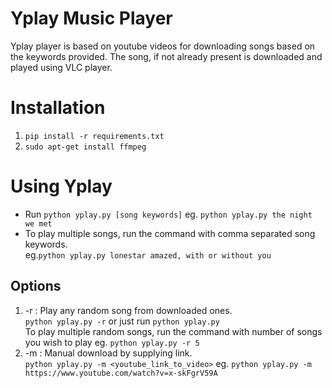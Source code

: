 # Yplay Music Player

Yplay player is based on youtube videos for downloading songs based on the keywords provided. The song, if not already present is downloaded and played using VLC player.

# Installation
1. ```pip install -r requirements.txt```
2. ```sudo apt-get install ffmpeg```

# Using Yplay
- Run ```python yplay.py [song keywords]``` eg. ```python yplay.py the night we met```
- To play multiple songs, run the command with comma separated song keywords.  
    eg.```python yplay.py lonestar amazed, with or without you```

## Options
1. -r : Play any random song from downloaded ones.  
    ```python yplay.py -r``` or just run ```python yplay.py```  
    To play multiple random songs, run the command with number of songs you wish to play eg. ```python yplay.py -r 5```
2. -m : Manual download by supplying link.  
    ```python yplay.py -m <youtube_link_to_video>``` eg. ```python yplay.py -m https://www.youtube.com/watch?v=x-skFgrV59A```
